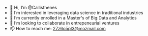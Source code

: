 - 👋 Hi, I’m @Callisthenes
- 👀 I’m interested in leveraging data science in traditional industries
- 🌱 I’m currently enrolled in a Master's of Big Data and Analytics
- 💞️ I’m looking to collaborate in entrepeneurial ventures
- 📫 How to reach me: 27z6o5pl3@mozmail.com

<!---
Callisthenes/Callisthenes is a ✨ special ✨ repository because its `README.md` (this file) appears on your GitHub profile.
You can click the Preview link to take a look at your changes.
--->
